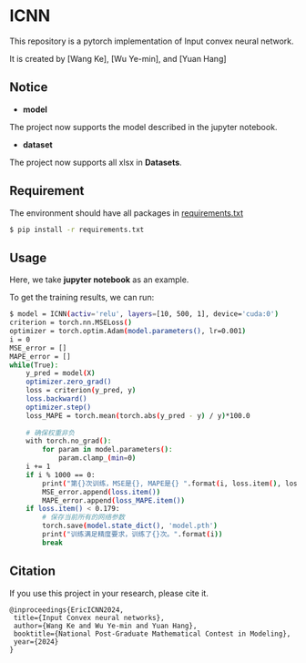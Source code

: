 # ICNN

This repository is a pytorch implementation of Input convex neural network.

It is created by [Wang Ke], [Wu Ye-min], and [Yuan Hang]

## Notice
- **model**

The project now supports the model described in the jupyter notebook.

- **dataset**

The project now supports all xlsx in **Datasets**.


## Requirement

The environment should have all packages in [requirements.txt](./requirements.txt)

```bash
$ pip install -r requirements.txt
```

## Usage
Here, we take **jupyter notebook** as an example.

To get the training results, we can run:
```bash
$ model = ICNN(activ='relu', layers=[10, 500, 1], device='cuda:0')
criterion = torch.nn.MSELoss()
optimizer = torch.optim.Adam(model.parameters(), lr=0.001)
i = 0
MSE_error = []
MAPE_error = []
while(True):
    y_pred = model(X)
    optimizer.zero_grad()
    loss = criterion(y_pred, y)
    loss.backward()
    optimizer.step()
    loss_MAPE = torch.mean(torch.abs(y_pred - y) / y)*100.0
    
    # 确保权重非负
    with torch.no_grad():
        for param in model.parameters():
            param.clamp_(min=0)
    i += 1
    if i % 1000 == 0:
        print("第{}次训练，MSE是{}, MAPE是{} ".format(i, loss.item(), loss_MAPE.item()))
        MSE_error.append(loss.item())
        MAPE_error.append(loss_MAPE.item())
    if loss.item() < 0.179:
        # 保存当前所有的网络参数
        torch.save(model.state_dict(), 'model.pth')
        print("训练满足精度要求，训练了{}次。".format(i))
        break
```

## Citation

If you use this project in your research, please cite it.

```
@inproceedings{EricICNN2024,
 title={Input Convex neural networks},
 author={Wang Ke and Wu Ye-min and Yuan Hang},
 booktitle={National Post-Graduate Mathematical Contest in Modeling},
 year={2024}
}
```



